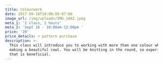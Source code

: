```yaml
---
title: Colourwork
date: 2017-09-16T10:00:09-07:00
image_url: /img/uploads/IMG_1682.jpeg
meta_1: '1 class, 2 hours'
meta_2: 'Sept 16 - 10:00am-12:00pm '
price: '20'
price_details: + pattern purchase
description: >-
  This class will introduce you to working with more than one colour while
  making a beautiful cowl. You will be knitting in the round, so experience with
  that is beneficial.
---
```


